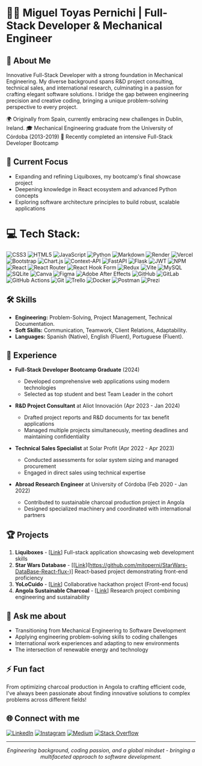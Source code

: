 # 👨‍💻 Miguel Toyas Pernichi | Full-Stack Developer & Mechanical Engineer

## 💫 About Me
Innovative Full-Stack Developer with a strong foundation in Mechanical Engineering. My diverse background spans R&D project consulting, technical sales, and international research, culminating in a passion for crafting elegant software solutions. I bridge the gap between engineering precision and creative coding, bringing a unique problem-solving perspective to every project.

🌍 Originally from Spain, currently embracing new challenges in Dublin, Ireland.
🎓 Mechanical Engineering graduate from the University of Córdoba (2013-2019)
🌱 Recently completed an intensive Full-Stack Developer Bootcamp

## 🚀 Current Focus
- Expanding and refining Liquiboxes, my bootcamp's final showcase project
- Deepening knowledge in React ecosystem and advanced Python concepts
- Exploring software architecture principles to build robust, scalable applications

# 💻 Tech Stack:
![CSS3](https://img.shields.io/badge/css3-%231572B6.svg?style=plastic&logo=css3&logoColor=white) ![HTML5](https://img.shields.io/badge/html5-%23E34F26.svg?style=plastic&logo=html5&logoColor=white) ![JavaScript](https://img.shields.io/badge/javascript-%23323330.svg?style=plastic&logo=javascript&logoColor=%23F7DF1E) ![Python](https://img.shields.io/badge/python-3670A0?style=plastic&logo=python&logoColor=ffdd54) ![Markdown](https://img.shields.io/badge/markdown-%23000000.svg?style=plastic&logo=markdown&logoColor=white) ![Render](https://img.shields.io/badge/Render-%46E3B7.svg?style=plastic&logo=render&logoColor=white) ![Vercel](https://img.shields.io/badge/vercel-%23000000.svg?style=plastic&logo=vercel&logoColor=white) ![Bootstrap](https://img.shields.io/badge/bootstrap-%238511FA.svg?style=plastic&logo=bootstrap&logoColor=white) ![Chart.js](https://img.shields.io/badge/chart.js-F5788D.svg?style=plastic&logo=chart.js&logoColor=white) ![Context-API](https://img.shields.io/badge/Context--Api-000000?style=plastic&logo=react) ![FastAPI](https://img.shields.io/badge/FastAPI-005571?style=plastic&logo=fastapi) ![Flask](https://img.shields.io/badge/flask-%23000.svg?style=plastic&logo=flask&logoColor=white) ![JWT](https://img.shields.io/badge/JWT-black?style=plastic&logo=JSON%20web%20tokens) ![NPM](https://img.shields.io/badge/NPM-%23CB3837.svg?style=plastic&logo=npm&logoColor=white) ![React](https://img.shields.io/badge/react-%2320232a.svg?style=plastic&logo=react&logoColor=%2361DAFB) ![React Router](https://img.shields.io/badge/React_Router-CA4245?style=plastic&logo=react-router&logoColor=white) ![React Hook Form](https://img.shields.io/badge/React%20Hook%20Form-%23EC5990.svg?style=plastic&logo=reacthookform&logoColor=white) ![Redux](https://img.shields.io/badge/redux-%23593d88.svg?style=plastic&logo=redux&logoColor=white) ![Vite](https://img.shields.io/badge/vite-%23646CFF.svg?style=plastic&logo=vite&logoColor=white) ![MySQL](https://img.shields.io/badge/mysql-4479A1.svg?style=plastic&logo=mysql&logoColor=white) ![SQLite](https://img.shields.io/badge/sqlite-%2307405e.svg?style=plastic&logo=sqlite&logoColor=white) ![Canva](https://img.shields.io/badge/Canva-%2300C4CC.svg?style=plastic&logo=Canva&logoColor=white) ![Figma](https://img.shields.io/badge/figma-%23F24E1E.svg?style=plastic&logo=figma&logoColor=white) ![Adobe After Effects](https://img.shields.io/badge/Adobe%20After%20Effects-9999FF.svg?style=plastic&logo=Adobe%20After%20Effects&logoColor=white) ![GitHub](https://img.shields.io/badge/github-%23121011.svg?style=plastic&logo=github&logoColor=white) ![GitLab](https://img.shields.io/badge/gitlab-%23181717.svg?style=plastic&logo=gitlab&logoColor=white) ![GitHub Actions](https://img.shields.io/badge/github%20actions-%232671E5.svg?style=plastic&logo=githubactions&logoColor=white) ![Git](https://img.shields.io/badge/git-%23F05033.svg?style=plastic&logo=git&logoColor=white) ![Trello](https://img.shields.io/badge/Trello-%23026AA7.svg?style=plastic&logo=Trello&logoColor=white) ![Docker](https://img.shields.io/badge/docker-%230db7ed.svg?style=plastic&logo=docker&logoColor=white) ![Postman](https://img.shields.io/badge/Postman-FF6C37?style=plastic&logo=postman&logoColor=white) ![Prezi](https://img.shields.io/badge/Prezi-%23000000.svg?style=plastic&logo=Prezi&logoColor=white)

## 🛠 Skills

- **Engineering:** Problem-Solving, Project Management, Technical Documentation.
- **Soft Skills:** Communication, Teamwork, Client Relations, Adaptability.
- **Languages:** Spanish (Native), English (Fluent), Portuguese (Fluent).

## 💼 Experience
- **Full-Stack Developer Bootcamp Graduate** (2024)
  - Developed comprehensive web applications using modern technologies
  - Selected as top student and best Team Leader in the cohort

- **R&D Project Consultant** at Aliot Innovación (Apr 2023 - Jan 2024)
  - Drafted project reports and R&D documents for tax benefit applications
  - Managed multiple projects simultaneously, meeting deadlines and maintaining confidentiality

- **Technical Sales Specialist** at Solar Profit (Apr 2022 - Apr 2023)
  - Conducted assessments for solar system sizing and managed procurement
  - Engaged in direct sales using technical expertise

- **Abroad Research Engineer** at University of Córdoba (Feb 2020 - Jan 2022)
  - Contributed to sustainable charcoal production project in Angola
  - Designed specialized machinery and coordinated with international partners

## 🏆 Projects
1. **Liquiboxes** - [[Link](https://sample-service-name-3no0.onrender.com/)] Full-stack application showcasing web development skills
2. **Star Wars Database** - [[[Link](https://sample-service-name-3no0.onrender.com/)](https://github.com/mitoperni/StarWars-DataBase-React-flux-)] React-based project demonstrating front-end proficiency
3. **YoLoCuido** - [[Link](https://yolocuido.vercel.app/)] Collaborative hackathon project (Front-end focus)
4. **Angola Sustainable Charcoal** - [[Link](https://www.uco.es/servicios/actualidad/reportajes/item/137987-reportaje-plan-propio-cooperacion)] Research project combining engineering and sustainability

## 💬 Ask me about
- Transitioning from Mechanical Engineering to Software Development
- Applying engineering problem-solving skills to coding challenges
- International work experiences and adapting to new environments
- The intersection of renewable energy and technology

## ⚡ Fun fact
From optimizing charcoal production in Angola to crafting efficient code, I've always been passionate about finding innovative solutions to complex problems across different fields!

## 🌐 Connect with me
[![LinkedIn](https://img.shields.io/badge/LinkedIn-%230077B5.svg?logo=linkedin&logoColor=white)](https://linkedin.com/in/migueltoyaspernichi)
[![Instagram](https://img.shields.io/badge/Instagram-%23E4405F.svg?logo=Instagram&logoColor=white)](https://instagram.com/mpernichi)
[![Medium](https://img.shields.io/badge/Medium-12100E?logo=medium&logoColor=white)](https://medium.com/@mitoperni)
[![Stack Overflow](https://img.shields.io/badge/-Stackoverflow-FE7A16?logo=stack-overflow&logoColor=white)](https://stackoverflow.com/users/mitoperni)

---

<p align="center">
<i>Engineering background, coding passion, and a global mindset - bringing a multifaceted approach to software development.</i>
</p>

  
<!-- Proudly created with GPRM ( https://gprm.itsvg.in ) -->
